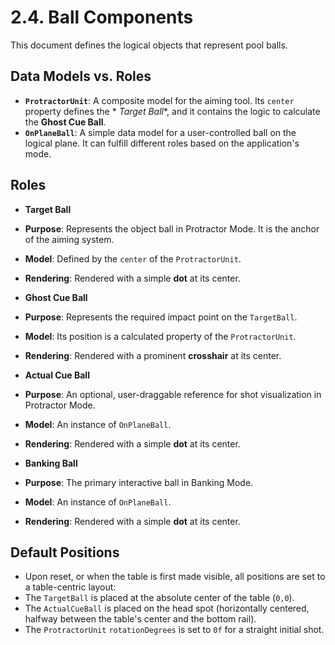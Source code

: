 # 2.4. Ball Components

This document defines the logical objects that represent pool balls.

## Data Models vs. Roles

* **`ProtractorUnit`**: A composite model for the aiming tool. Its `center` property defines the *
  *Target Ball**, and it contains the logic to calculate the **Ghost Cue Ball**.
* **`OnPlaneBall`**: A simple data model for a user-controlled ball on the logical plane. It can
  fulfill different roles based on the application's mode.

## Roles

* **Target Ball**
* **Purpose**: Represents the object ball in Protractor Mode. It is the anchor of the aiming system.
* **Model**: Defined by the `center` of the `ProtractorUnit`.
* **Rendering**: Rendered with a simple **dot** at its center.

* **Ghost Cue Ball**
* **Purpose**: Represents the required impact point on the `TargetBall`.
* **Model**: Its position is a calculated property of the `ProtractorUnit`.
* **Rendering**: Rendered with a prominent **crosshair** at its center.

* **Actual Cue Ball**
* **Purpose**: An optional, user-draggable reference for shot visualization in Protractor Mode.
* **Model**: An instance of `OnPlaneBall`.
* **Rendering**: Rendered with a simple **dot** at its center.

* **Banking Ball**
* **Purpose**: The primary interactive ball in Banking Mode.
* **Model**: An instance of `OnPlaneBall`.
* **Rendering**: Rendered with a simple **dot** at its center.

## Default Positions

* Upon reset, or when the table is first made visible, all positions are set to a table-centric
  layout:
* The `TargetBall` is placed at the absolute center of the table (`0,0`).
* The `ActualCueBall` is placed on the head spot (horizontally centered, halfway between the table's
  center and the bottom rail).
* The `ProtractorUnit` `rotationDegrees` is set to `0f` for a straight initial shot.